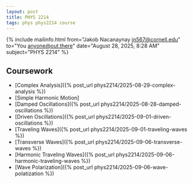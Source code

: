 ```yaml
---
layout: post
title: PHYS 2214
tags: phys phys2214 course
---
```


{% include mailinfo.html from="Jakob Nacanaynay <jn567@cornell.edu>" to="You <anyone@out.there>" date="August 28, 2025, 8:28 AM" subject="PHYS 2214" %}

## Coursework

- [Complex Analysis]({% post_url phys2214/2025-08-29-complex-analysis %})
- [Simple Harmonic Motion]
- [Damped Oscillations]({% post_url phys2214/2025-08-28-damped-oscillations %})
- [Driven Oscillations]({% post_url phys2214/2025-09-01-driven-oscillations %})
- [Traveling Waves]({% post_url phys2214/2025-09-01-traveling-waves %})
- [Transverse Waves]({% post_url phys2214/2025-09-06-transverse-waves %})
- [Harmonic Traveling Waves]({% post_url phys2214/2025-09-06-harmonic-traveling-waves %})
- [Wave Polarization]({% post_url phys2214/2025-09-06-wave-polatization %})